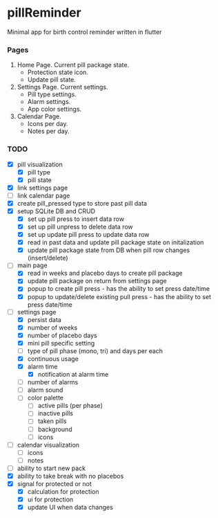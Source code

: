 # pillReminder
Minimal app for birth control reminder written in flutter


### Pages
1. Home Page. Current pill package state.
     * Protection state icon.
     * Update pill state.
2. Settings Page. Current settings. 
    * Pill type settings.
    * Alarm settings.
    * App color settings.
3. Calendar Page. 
    * Icons per day.
    * Notes per day.


### TODO
- [x] pill visualization
  - [x] pill type
  - [x] pill state
- [x] link settings page
- [ ] link calendar page
- [x] create pill_pressed type to store past pill data
- [x] setup SQLite DB and CRUD
  - [x] set up pill press to insert data row
  - [x] set up pill unpress to delete data row
  - [x] set up update pill press to update data row
  - [x] read in past data and update pill package state on initalization
  - [x] update pill package state from DB when pill row changes (insert/delete)

- [ ] main page
  - [x] read in weeks and placebo days to create pill package
  - [x] update pill package on return from settings page
  - [x] popup to create pill press - has the ability to set press date/time
  - [x] popup to update/delete existing pull press - has the ability to set press date/time

- [ ] settings page
  - [x] persist data
  - [x] number of weeks
  - [x] number of placebo days
  - [x] mini pill specific setting
  - [ ] type of pill phase (mono, tri) and days per each
  - [x] continuous usage
  - [x] alarm time
    - [x] notification at alarm time
  - [ ] number of alarms
  - [ ] alarm sound
  - [ ] color palette
    - [ ] active pills (per phase)
    - [ ] inactive pills
    - [ ] taken pills
    - [ ] background 
    - [ ] icons
  
- [ ] calendar visualization
  - [ ] icons
  - [ ] notes
  
- [ ] ability to start new pack
- [x] ability to take break with no placebos
- [x] signal for protected or not
  - [x] calculation for protection
  - [x] ui for protection
  - [x] update UI when data changes
